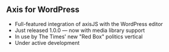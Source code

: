 ##  Axis for WordPress

+ Full-featured integration of axisJS with the WordPress editor
+ Just released 1.0.0 — now with media library support
+ In use by The Times' new "Red Box" politics vertical
+ Under active development
